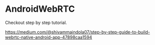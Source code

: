 # AndroidWebRTC
Checkout step by step tutorial.

https://medium.com/@shivammaindola07/step-by-step-guide-to-build-webrtc-native-android-app-47898caa1594
